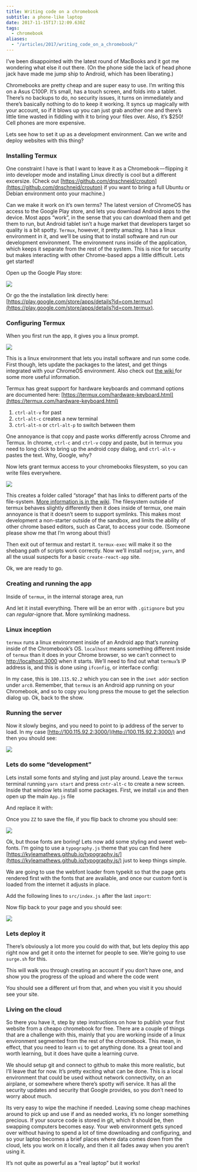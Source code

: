 ```yaml
---
title: Writing code on a chromebook
subtitle: a phone-like laptop
date: 2017-11-15T17:12:09.630Z
tags:
  - chromebook
aliases:
  - "/articles/2017/writing_code_on_a_chromebook/"
---
```


I’ve been disappointed with the latest round of MacBooks and it got me wondering what else it out there. (On the phone side the lack of head phone jack have made me jump ship to Android, which has been liberating.)

Chromebooks are pretty cheap and are super easy to use. I’m writing this on a Asus C100P. It’s small, has a touch screen, and folds into a tablet. There’s no backups to do, no security issues, it turns on immediately and there’s basically nothing to do to keep it working. It syncs up magically with your account, so if it blows up you can just grab another one and there’s little time wasted in fiddling with it to bring your files over. Also, it’s $250! Cell phones are more expensive.

Lets see how to set it up as a development environment. Can we write and deploy websites with this thing?

### Installing Termux

One constraint I have is that I want to leave it as a Chromebook — flipping it into developer mode and installing Linux directly is cool but a different excersize. (Check out [https://github.com/dnschneid/crouton](https://github.com/dnschneid/crouton) if you want to bring a full Ubuntu or Debian environment onto your machine.)

Can we make it work on it’s own terms? The latest version of ChromeOS has access to the Google Play store, and lets you download Android apps to the device. Most apps “work”, in the sense that you can download them and get them to run, but Android tablet isn’t a huge market that developers target so quality is a bit spotty. `Termux`, however, it pretty amazing. It has a linux environment in it, and we’ll be using that to install software and run our development environment. The environment runs inside of the application, which keeps it separate from the rest of the system. This is nice for security but makes interacting with other Chrome-based apps a little difficult. Lets get started!

Open up the Google Play store:

<img src='writing_code_on_a_chromebook_1.png' class="img-fluide"/>

Or go the the installation link directly here: [https://play.google.com/store/apps/details?id=com.termux](https://play.google.com/store/apps/details?id=com.termux).

### Configuring Termux

When you first run the app, it gives you a linux prompt.

<img src='writing_code_on_a_chromebook_2.png' class="img-fluid"/>

This is a linux environment that lets you install software and run some code. First though, lets update the packages to the latest, and get things integrated with your ChromeOS environment. Also check out [the wiki ](https://wiki.termux.com/wiki/Main_Page)for some more useful information.

Termux has great support for hardware keyboards and command options are documented here: [https://termux.com/hardware-keyboard.html](https://termux.com/hardware-keyboard.html)

1. `ctrl-alt-v` for past
2. `ctrl-alt-c` creates a new terminal
3. `ctrl-alt-n` or `ctrl-alt-p` to switch between them

One annoyance is that copy and paste works differently across Chrome and Termux. In chrome, `ctrl-c` and `ctrl-v` copy and paste, but in termux you need to long click to bring up the android copy dialog, and `ctrl-alt-v` pastes the text. Why, Google, why?

Now lets grant termux access to your chromebooks filesystem, so you can write files everywhere.

<img src='writing_code_on_a_chromebook_3.png' class="img-fluid"/>

This creates a folder called “storage” that has links to different parts of the file-system. [More information is in the wiki](https://wiki.termux.com/wiki/Internal_and_external_storage). The filesystem outside of termux behaves slightly differently then it does inside of termux, one main annoyance is that it doesn’t seem to support symlinks. This makes most development a non-starter outside of the sandbox, and limits the ability of other chrome based editors, such as Carat, to access your code. (Someone please show me that I’m wrong about this!)

Then exit out of termux and restart it. `termux-exec` will make it so the shebang path of scripts work correctly. Now we’ll install `nodjse`, `yarn`, and all the usual suspects for a basic `create-react-app` site.

Ok, we are ready to go.

### Creating and running the app

Inside of `termux`, in the internal storage area, run

And let it install everything. There will be an error with `.gitignore` but you can _regular_-ignore that. More symlinking madness.

### Linux inception

`termux` runs a linux environment inside of an Android app that’s running inside of the Chromebook’s OS. `localhost` means something different inside of `termux` than it does in your Chrome browser, so we can’t connect to [http://localhost:3000](http://localhost:3000) when it starts. We’ll need to find out what `termux`’s IP address is, and this is done using `ifconfig`, or interface config:

In my case, this is `100.115.92.2` which you can see in the `inet addr` section under `arc0`. Remember, that `termux` is an Android app running on your Chromebook, and so to copy you long press the mouse to get the selection dialog up. Ok, back to the show.

### Running the server

Now it slowly begins, and you need to point to ip address of the server to load. In my case [http://100.115.92.2:3000/](http://100.115.92.2:3000/) and then you should see:

<img src='writing_code_on_a_chromebook_4.png'/>

### Lets do some “development”

Lets install some fonts and styling and just play around. Leave the `termux` terminal running `yarn start` and press `cntr-alt-c` to create a new screen. Inside that window lets install some packages. First, we install `vim` and then open up the main `App.js` file

And replace it with:

Once you `ZZ` to save the file, if you flip back to chrome you should see:

<img src='writing_code_on_a_chromebook_5.png' class="img-fluid"/>

Ok, but those fonts are boring! Lets now add some styling and sweet web-fonts. I’m going to use a `typography.js` theme that you can find here [https://kyleamathews.github.io/typography.js/](https://kyleamathews.github.io/typography.js/) just to keep things simple.

We are going to use the webfont loader from typekit so that the page gets rendered first with the fonts that are available, and once our custom font is loaded from the internet it adjusts in place.

Add the following lines to `src/index.js` after the last `import`:

Now flip back to your page and you should see:

<img src='writing_code_on_a_chromebook_6.png' class="img-fluid"/>

### Lets deploy it

There’s obviously a lot more you could do with that, but lets deploy this app right now and get it onto the internet for people to see. We’re going to use `surge.sh` for this.

This will walk you through creating an account if you don’t have one, and show you the progress of the upload and where the code went

You should see a different url from that, and when you visit it you should see your site.

### Living on the cloud

So there you have it, step by step instructions on how to publish your first website from a cheapo chromebook for free. There are a couple of things that are a challenge with this, mainly that you are working inside of a linux environment segmented from the rest of the chromebook. This mean, in effect, that you need to learn `vi` to get anything done. Its a great tool and worth learning, but it does have quite a learning curve.

We should setup git and connect to github to make this more realistic, but I’ll leave that for now. It’s pretty exciting what can be done. This is a local environment that could be used without network connectivity, on an airplane, or somewhere where there’s spotty wifi service. It has all the security updates and security that Google provides, so you don’t need to worry about much.

Its very easy to wipe the machine if needed. Leaving some cheap machines around to pick up and use if and as needed works, it’s no longer something precious. If your source code is stored in git, which it should be, then swapping computers becomes easy. Your web environment gets synced over without having to spend a lot of time downloading and configuring, and so your laptop becomes a brief places where data comes down from the cloud, lets you work on it locally, and then it all fades away when you aren’t using it.

It’s not quite as powerful as a “real laptop” but it works!
